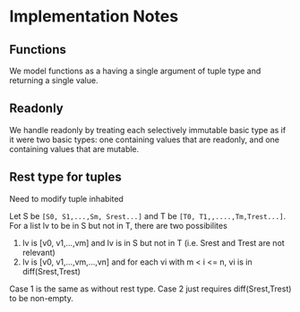 # Implementation Notes

## Functions

We model functions as a having a single argument of tuple type and returning a single value.

## Readonly

We handle readonly by treating each selectively immutable basic type as if it were two basic types: one containing values that are readonly, and one containing values that are mutable.

## Rest type for tuples

Need to modify tuple inhabited

Let S be `[S0, S1,...,Sm, Srest...]` and T be `[T0, T1,,....,Tm,Trest...]`.
For a list lv to be in S but not in T, there are two possibilites

1. lv is [v0, v1,...,vm] and lv is in S but not in T (i.e. Srest and Trest are not relevant)
2. lv is [v0, v1,...,vm,...,vn] and for each vi with m < i <= n, vi is in diff(Srest,Trest)

Case 1 is the same as without rest type.
Case 2 just requires diff(Srest,Trest) to be non-empty.


